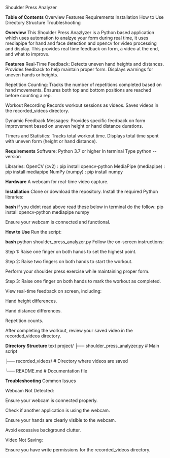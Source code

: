 Shoulder Press Analyzer

**Table of Contents**
Overview
Features
Requirements
Installation
How to Use
Directory Structure
Troubleshooting

**Overview**
This Shoulder Press Anazlyzer is a Python based application which uses automation to analzye your form during real time, it uses mediapipe for hand and face detection and opencv for video processing and display. This provides real time feedback on form, a video at the end, and what to improve.

**Features**
Real-Time Feedback:
Detects uneven hand heights and distances.
Provides feedback to help maintain proper form.
Displays warnings for uneven hands or heights.

Repetition Counting:
Tracks the number of repetitions completed based on hand movements.
Ensures both top and bottom positions are reached before counting a rep.

Workout Recording
Records workout sessions as videos.
Saves videos in the recorded_videos directory.

Dynamic Feedback Messages:
Provides specific feedback on form improvement based on uneven height or hand distance durations.

Timers and Statistics:
Tracks total workout time.
Displays total time spent with uneven form (height or hand distance).

**Requirements**
Software:
Python 3.7 or higher
In terminal Type 
python --version

Libraries:
OpenCV (cv2) :  pip install opencv-python
MediaPipe (mediapipe) : pip install mediapipe
NumPy (numpy) : pip install numpy

**Hardware**
A webcam for real-time video capture.

**Installation**
Clone or download the repository.
Install the required Python libraries:

**bash** 
if you didnt read above read these below
in terminal do the follow:
pip install opencv-python mediapipe numpy

Ensure your webcam is connected and functional.

**How to Use**
Run the script:

**bash**
python shoulder_press_analyzer.py
Follow the on-screen instructions:

Step 1: Raise one finger on both hands to set the highest point.

Step 2: Raise two fingers on both hands to start the workout.

Perform your shoulder press exercise while maintaining proper form.

Step 3: Raise one finger on both hands to mark the workout as completed.

View real-time feedback on screen, including:

Hand height differences.

Hand distance differences.

Repetition counts.

After completing the workout, review your saved video in the recorded_videos directory.

**Directory Structure**
text
project/
├── shoulder_press_analyzer.py  # Main script

├── recorded_videos/            # Directory where videos are saved

└── README.md                   # Documentation file

**Troubleshooting**
Common Issues

Webcam Not Detected:

Ensure your webcam is connected properly.

Check if another application is using the webcam.

Ensure your hands are clearly visible to the webcam.

Avoid excessive background clutter.

Video Not Saving:

Ensure you have write permissions for the recorded_videos directory.
